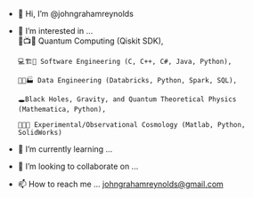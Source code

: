 - 👋 Hi, I’m @johngrahamreynolds
- 👀 I’m interested in ...  
      🤏📺🔬 Quantum Computing (Qiskit SDK), 
      
      💻🏗🎢 Software Engineering (C, C++, C#, Java, Python), 
      
      🐍🧮🏭 Data Engineering (Databricks, Python, Spark, SQL),
      
      🕳Black Holes, Gravity, and Quantum Theoretical Physics (Mathematica, Python), 
      
      📡🌌🔭 Experimental/Observational Cosmology (Matlab, Python, SolidWorks)
      
- 🌱 I’m currently learning ...
- 💞️ I’m looking to collaborate on ...
- 📫 How to reach me ...
      johngrahamreynolds@gmail.com


